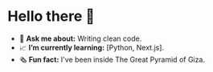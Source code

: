 # Hello there 👋

- 💬 **Ask me about:** Writing clean code.
- 📈 **I’m currently learning:** [Python, Next.js].
- 🗞️ **Fun fact:** I've been inside The Great Pyramid of Giza.

<!--
Here are some ideas to get you started:

- 🔭 I’m currently working on ... 
- 🌱 I’m currently learning ...
- 👯 I’m looking to collaborate on ...
- 🤔 I’m looking for help with ...
-->
